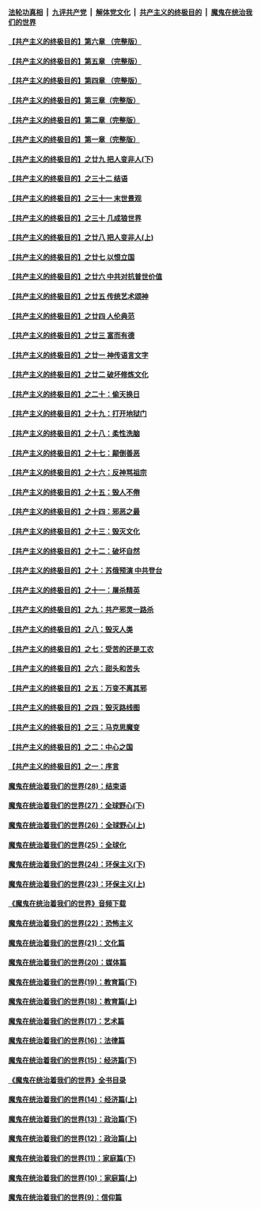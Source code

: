 ####  [法轮功真相](../../../../basic/blob/master/README.md?t=05080501) &nbsp;|&nbsp; [九评共产党](../../../../9ping.md/blob/master/README.md?t=05080501) &nbsp;|&nbsp; [解体党文化](../../../../jtdwh.md/blob/master/README.md?t=05080501)  &nbsp;|&nbsp; [共产主义的终极目的](../../../../gczydzjmd.md/blob/master/README.md?t=05080501) &nbsp;|&nbsp; [魔鬼在统治我们的世界](../../../../mgztzwmdsj.md/blob/master/README.md?t=05080501) 

#### [【共产主义的终极目的】第六章 （完整版）](../pages/nsc422/n11428913.md?t=05080501) 

#### [【共产主义的终极目的】第五章 （完整版）](../pages/nsc422/n11428912.md?t=05080501) 

#### [【共产主义的终极目的】第四章 （完整版）](../pages/nsc422/n11428907.md?t=05080501) 

#### [【共产主义的终极目的】第三章（完整版）](../pages/nsc422/n11428848.md?t=05080501) 

#### [【共产主义的终极目的】第二章（完整版）](../pages/nsc422/n11428831.md?t=05080501) 

#### [【共产主义的终极目的】第一章（完整版）](../pages/nsc422/n11417651.md?t=05080501) 

#### [【共产主义的终极目的】之廿九 把人变非人(下)](../pages/nsc422/n11344140.md?t=05080501) 

#### [【共产主义的终极目的】之三十二 结语](../pages/nsc422/n11360535.md?t=05080501) 

#### [【共产主义的终极目的】之三十一 末世景观](../pages/nsc422/n11351129.md?t=05080501) 

#### [【共产主义的终极目的】之三十 几成狼世界](../pages/nsc422/n11348280.md?t=05080501) 

#### [【共产主义的终极目的】之廿八 把人变非人(上)](../pages/nsc422/n11340492.md?t=05080501) 

#### [【共产主义的终极目的】之廿七 以恨立国](../pages/nsc422/n11336944.md?t=05080501) 

#### [【共产主义的终极目的】之廿六 中共对抗普世价值](../pages/nsc422/n11324785.md?t=05080501) 

#### [【共产主义的终极目的】之廿五 传统艺术颂神](../pages/nsc422/n11296396.md?t=05080501) 

#### [【共产主义的终极目的】之廿四 人伦典范](../pages/nsc422/n11296397.md?t=05080501) 

#### [【共产主义的终极目的】之廿三 富而有德](../pages/nsc422/n11283598.md?t=05080501) 

#### [【共产主义的终极目的】之廿一 神传语言文字](../pages/nsc422/n11263265.md?t=05080501) 

#### [【共产主义的终极目的】之廿二 破坏修炼文化](../pages/nsc422/n11245728.md?t=05080501) 

#### [【共产主义的终极目的】之二十：偷天换日](../pages/nsc422/n11238846.md?t=05080501) 

#### [【共产主义的终极目的】之十九：打开地狱门](../pages/nsc422/n11206376.md?t=05080501) 

#### [【共产主义的终极目的】之十八：柔性洗脑](../pages/nsc422/n11199994.md?t=05080501) 

#### [【共产主义的终极目的】之十七：颠倒善恶](../pages/nsc422/n11179782.md?t=05080501) 

#### [【共产主义的终极目的】之十六：反神骂祖宗](../pages/nsc422/n11166798.md?t=05080501) 

#### [【共产主义的终极目的】之十五：毁人不倦](../pages/nsc422/n11166792.md?t=05080501) 

#### [【共产主义的终极目的】之十四：邪恶之最](../pages/nsc422/n11150249.md?t=05080501) 

#### [【共产主义的终极目的】之十三：毁灭文化](../pages/nsc422/n11135227.md?t=05080501) 

#### [【共产主义的终极目的】之十二：破坏自然](../pages/nsc422/n11135214.md?t=05080501) 

#### [【共产主义的终极目的】之十：苏俄预演 中共登台](../pages/nsc422/n11118424.md?t=05080501) 

#### [【共产主义的终极目的】之十一：屠杀精英](../pages/nsc422/n11118442.md?t=05080501) 

#### [【共产主义的终极目的】之九：共产邪灵一路杀](../pages/nsc422/n11114139.md?t=05080501) 

#### [【共产主义的终极目的】之八：毁灭人类](../pages/nsc422/n11108503.md?t=05080501) 

#### [【共产主义的终极目的】之七：受苦的还是工农](../pages/nsc422/n11101809.md?t=05080501) 

#### [【共产主义的终极目的】之六：甜头和苦头](../pages/nsc422/n11096971.md?t=05080501) 

#### [【共产主义的终极目的】之五：万变不离其邪](../pages/nsc422/n11091285.md?t=05080501) 

#### [【共产主义的终极目的】之四：毁灭路线图](../pages/nsc422/n11086284.md?t=05080501) 

#### [【共产主义的终极目的】之三：马克思魔变](../pages/nsc422/n11061941.md?t=05080501) 

#### [【共产主义的终极目的】之二：中心之国](../pages/nsc422/n11047728.md?t=05080501) 

#### [【共产主义的终极目的】之一：序言](../pages/nsc422/n11086077.md?t=05080501) 

#### [魔鬼在统治着我们的世界(28)：结束语](../pages/nsc422/n10936246.md?t=05080501) 

#### [魔鬼在统治着我们的世界(27)：全球野心(下)](../pages/nsc422/n10928319.md?t=05080501) 

#### [魔鬼在统治着我们的世界(26)：全球野心(上)](../pages/nsc422/n10900318.md?t=05080501) 

#### [魔鬼在统治着我们的世界(25)：全球化](../pages/nsc422/n10788205.md?t=05080501) 

#### [魔鬼在统治着我们的世界(24)：环保主义(下)](../pages/nsc422/n10695307.md?t=05080501) 

#### [魔鬼在统治着我们的世界(23)：环保主义(上)](../pages/nsc422/n10688613.md?t=05080501) 

#### [《魔鬼在统治着我们的世界》音频下载](../pages/nsc422/n10635553.md?t=05080501) 

#### [魔鬼在统治着我们的世界(22)：恐怖主义](../pages/nsc422/n10614727.md?t=05080501) 

#### [魔鬼在统治着我们的世界(21)：文化篇](../pages/nsc422/n10597706.md?t=05080501) 

#### [魔鬼在统治着我们的世界(20)：媒体篇](../pages/nsc422/n10586579.md?t=05080501) 

#### [魔鬼在统治着我们的世界(19)：教育篇(下)](../pages/nsc422/n10564808.md?t=05080501) 

#### [魔鬼在统治着我们的世界(18)：教育篇(上)](../pages/nsc422/n10526970.md?t=05080501) 

#### [魔鬼在统治着我们的世界(17)：艺术篇](../pages/nsc422/n10499093.md?t=05080501) 

#### [魔鬼在统治着我们的世界(16)：法律篇](../pages/nsc422/n10485969.md?t=05080501) 

#### [魔鬼在统治着我们的世界(15)：经济篇(下)](../pages/nsc422/n10469975.md?t=05080501) 

#### [《魔鬼在统治着我们的世界》全书目录](../pages/nsc422/n10464261.md?t=05080501) 

#### [魔鬼在统治着我们的世界(14)：经济篇(上)](../pages/nsc422/n10457370.md?t=05080501) 

#### [魔鬼在统治着我们的世界(13)：政治篇(下)](../pages/nsc422/n10448270.md?t=05080501) 

#### [魔鬼在统治着我们的世界(12)：政治篇(上)](../pages/nsc422/n10444576.md?t=05080501) 

#### [魔鬼在统治着我们的世界(11)：家庭篇(下)](../pages/nsc422/n10440961.md?t=05080501) 

#### [魔鬼在统治着我们的世界(10)：家庭篇(上)](../pages/nsc422/n10435448.md?t=05080501) 

#### [魔鬼在统治着我们的世界(9)：信仰篇](../pages/nsc422/n10432159.md?t=05080501) 

